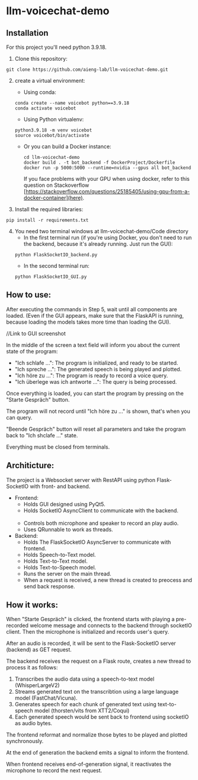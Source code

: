 # llm-voicechat-demo

## Installation

For this project you'll need python 3.9.18.

1. Clone this repository:
```
git clone https://github.com/aieng-lab/llm-voicechat-demo.git
```

2. create a virtual environment:
   - Using conda:
   ```
   conda create --name voicebot python==3.9.18
   conda activate voicebot
   ```
   
   - Using Python virtualenv:
   ```
   python3.9.18 -m venv voicebot
   source voicebot/bin/activate
   ```
   - Or you can build a Docker instance:
     ```
     cd llm-voicechat-demo
     docker build . -t bot_backend -f DockerProject/Dockerfile
     docker run -p 5000:5000 --runtime=nvidia --gpus all bot_backend
     ```
     If you face problems with your GPU when using docker, refer to this question on Stackoverflow [https://stackoverflow.com/questions/25185405/using-gpu-from-a-docker-container](here).
   
3. Install the required libraries:
```
pip install -r requirements.txt
```

4. You need two terminal windows at llm-voicechat-demo/Code directory
    - In the first terminal run (if you're using Docker, you don't need to run the backend, because it's already running. Just run the GUI):
    ```
    python FlaskSocketIO_backend.py
    ```
    - In the second terminal run:
    ```
    python FlaskSocketIO_GUI.py
    ```


## How to use:

After executing the commands in Step 5, wait until all components are loaded.
(Even if the GUI appears, make sure that the FlaskAPI is running, because loading the models takes more time than loading the GUI).

//Link to GUI screenshot

In the middle of the screen a text field will inform you about the current state of the program:

   - "Ich schlafe ...": The program is initialized, and ready to be started.
   - "Ich spreche ...": The generated speech is being played and plotted.
   - "Ich höre zu ...": The program is ready to record a voice query.
   - "Ich überlege was ich antworte ...": The query is being processed.

Once everything is loaded, you can start the program by pressing on the "Starte Gespräch" button.

The program will not record until "Ich höre zu ..." is shown, that's when you can query.

"Beende Gespräch" button will reset all parameters and take the program back to "Ich shclafe ..." state.

Everything must be closed from terminals.



## Architicture:
The project is a Websocket server with RestAPI using python Flask-SocketIO with front- and backend.

- Frontend:
   - Holds GUI designed using PyQt5.
   - Holds SocketIO AsyncClient to communicate with the backend. <br /><br />
   - Controls both microphone and speaker to record an play audio.
   - Uses QRunnable to work as threads.
- Backend:
   - Holds The FlaskSocketIO AsyncServer to communicate with frontend.
   - Holds Speech-to-Text model.
   - Holds Text-to-Text model.
   - Holds Text-to-Speech model.
   - Runs the server on the main thread.
   - When a request is received, a new thread is created to preocess and send back response.

## How it works:

When "Starte Gespräch" is clicked, the frontend starts with playing a pre-recorded welcome message and connects to the backend through socketIO client.
Then the microphone is initialized and records user's query.

After an audio is recorded, it will be sent to the Flask-SocketIO server (backend) as GET request.

The backend receives the request on a Flask route, creates a new thread to process it as follows:

1. Transcribes the audio data using a speech-to-text model (WhisperLargeV2)
2. Streams generated text on the transcribtion using a large language model (FastChat/Vicuna).
3. Generates speech for each chunk of generated text using text-to-speech model (thorsten/vits from XTT2/Coqui)
4. Each generated speech would be sent back to frontend using socketIO as audio bytes.

The frontend reformat and normalize those bytes to be played and plotted synchronously.

At the end of generation the backend emits a signal to inform the frontend.

When frontend receives end-of-generation signal, it reactivates the microphone to record the next request.




